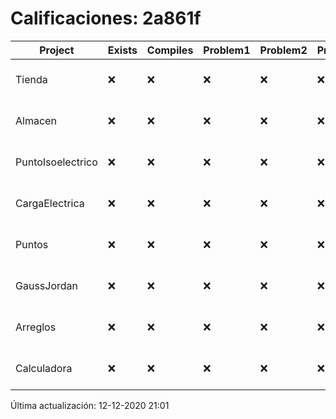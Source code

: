 # Calificaciones: 2a861f
|Project|Exists|Compiles|Problem1|Problem2|Problem3|Extra|Grade|CommitHash|CommitDate|CheckDate|DueDate|Comments|
|-|-|-|-|-|-|-|-|-|-|-|-|-|
|Tienda|❌|❌|❌|❌|❌|❌|5.0|nan|nan|12-12-2020 21:01:20|11-12-2020 21:00:00|No se encontró el archivo en PracticasComputacionI/Tienda/Almacen.cpp|
|Almacen|❌|❌|❌|❌|❌|❌|5.0|nan|nan|12-12-2020 21:01:19|04-12-2020 21:00:00|No se encontró el archivo en PracticasComputacionI/Almacen/Almacen.cpp|
|PuntoIsoelectrico|❌|❌|❌|❌|❌|❌|5.0|nan|nan|12-12-2020 21:01:17|26-11-2020 21:00:00|No se encontró el archivo en PracticasComputacionI/PuntoIsoelectrico/Grupo.cpp|
|CargaElectrica|❌|❌|❌|❌|❌|❌|5.0|nan|nan|12-12-2020 21:01:16|19-11-2020 21:00:00|No se encontró el archivo en PracticasComputacionI/CargaElectrica/CargaElectrica.cpp|
|Puntos|❌|❌|❌|❌|❌|❌|5.0|nan|nan|12-12-2020 21:01:14|05-11-2020 21:00:00|No se encontró el archivo en PracticasComputacionI/Puntos/Punto.cpp|
|GaussJordan|❌|❌|❌|❌|❌|❌|5.0|nan|nan|12-12-2020 21:01:13|19-11-2020 21:00:00|No se encontró el archivo en PracticasComputacionI/GaussJordan/GaussJordan.cpp|
|Arreglos|❌|❌|❌|❌|❌|❌|5.0|nan|nan|12-12-2020 21:01:11|22-10-2020 21:00:00|No se encontró el archivo en PracticasComputacionI/Arreglos/Arreglos.cpp|
|Calculadora|❌|❌|❌|❌|❌|❌|5.0|nan|nan|12-12-2020 21:01:10|15-10-2020 21:00:00|No se encontró el archivo en PracticasComputacionI/Calculadora/Calculadora.cpp|

Última actualización: 12-12-2020 21:01